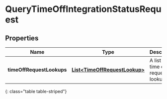 # QueryTimeOffIntegrationStatusRequest


## Properties

| Name | Type | Description | Notes |
| ------------ | ------------- | ------------- | ------------- |
| **timeOffRequestLookups** | [**List&lt;TimeOffRequestLookup&gt;**](TimeOffRequestLookup) | A list of time off request lookups |  |
{: class="table table-striped"}



